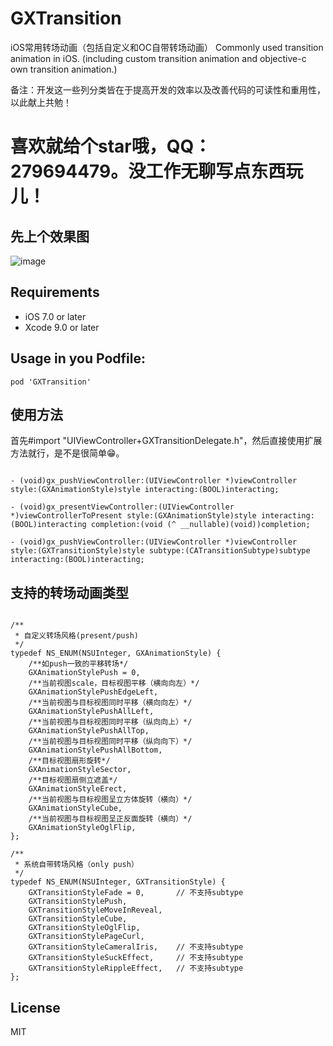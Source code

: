 # GXTransition
iOS常用转场动画（包括自定义和OC自带转场动画）
Commonly used transition animation in iOS. (including custom transition animation and objective-c own transition animation.)

备注：开发这一些列分类皆在于提高开发的效率以及改善代码的可读性和重用性，以此献上共勉！

# 喜欢就给个star哦，QQ：279694479。没工作无聊写点东西玩儿！

先上个效果图
--

![image](https://github.com/gsyhei/GXTransition/blob/master/GXTransition.gif)


Requirements
--
- iOS 7.0 or later
- Xcode 9.0 or later

Usage in you Podfile:
--

```
pod 'GXTransition'
```

使用方法
--
首先#import "UIViewController+GXTransitionDelegate.h"，然后直接使用扩展方法就行，是不是很简单😁。

```objc

- (void)gx_pushViewController:(UIViewController *)viewController style:(GXAnimationStyle)style interacting:(BOOL)interacting;

- (void)gx_presentViewController:(UIViewController *)viewControllerToPresent style:(GXAnimationStyle)style interacting:(BOOL)interacting completion:(void (^ __nullable)(void))completion;

- (void)gx_pushViewController:(UIViewController *)viewController style:(GXTransitionStyle)style subtype:(CATransitionSubtype)subtype interacting:(BOOL)interacting;

```

支持的转场动画类型
--

```objc

/**
 * 自定义转场风格(present/push)
 */
typedef NS_ENUM(NSUInteger, GXAnimationStyle) {
    /**如push一致的平移转场*/
    GXAnimationStylePush = 0,
    /**当前视图scale，目标视图平移（横向向左）*/
    GXAnimationStylePushEdgeLeft,
    /**当前视图与目标视图同时平移（横向向左）*/
    GXAnimationStylePushAllLeft,
    /**当前视图与目标视图同时平移（纵向向上）*/
    GXAnimationStylePushAllTop,
    /**当前视图与目标视图同时平移（纵向向下）*/
    GXAnimationStylePushAllBottom,
    /**目标视图扇形旋转*/
    GXAnimationStyleSector,
    /**目标视图扇侧立遮盖*/
    GXAnimationStyleErect,
    /**当前视图与目标视图呈立方体旋转（横向）*/
    GXAnimationStyleCube,
    /**当前视图与目标视图呈正反面旋转（横向）*/
    GXAnimationStyleOglFlip,
};

/**
 * 系统自带转场风格（only push）
 */
typedef NS_ENUM(NSUInteger, GXTransitionStyle) {
    GXTransitionStyleFade = 0,       // 不支持subtype
    GXTransitionStylePush,
    GXTransitionStyleMoveInReveal,
    GXTransitionStyleCube,
    GXTransitionStyleOglFlip,
    GXTransitionStylePageCurl,
    GXTransitionStyleCameralIris,    // 不支持subtype
    GXTransitionStyleSuckEffect,     // 不支持subtype
    GXTransitionStyleRippleEffect,   // 不支持subtype
};

```

License
--
MIT

